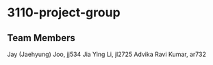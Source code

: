 # 3110-project-group

## Team Members
Jay (Jaehyung) Joo, jj534
Jia Ying Li, jl2725
Advika Ravi Kumar, ar732

